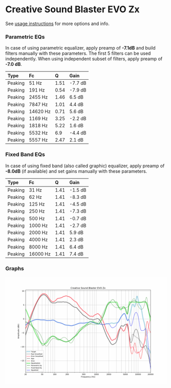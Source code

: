 # Creative Sound Blaster EVO Zx
See [usage instructions](https://github.com/jaakkopasanen/AutoEq#usage) for more options and info.

### Parametric EQs
In case of using parametric equalizer, apply preamp of **-7.1dB** and build filters manually
with these parameters. The first 5 filters can be used independently.
When using independent subset of filters, apply preamp of **-7.0 dB**.

| Type    | Fc       |    Q | Gain    |
|:--------|:---------|:-----|:--------|
| Peaking | 51 Hz    | 1.51 | -7.7 dB |
| Peaking | 191 Hz   | 0.54 | -7.9 dB |
| Peaking | 2455 Hz  | 1.46 | 6.5 dB  |
| Peaking | 7847 Hz  | 1.01 | 4.4 dB  |
| Peaking | 14620 Hz | 0.71 | 5.6 dB  |
| Peaking | 1169 Hz  | 3.25 | -2.2 dB |
| Peaking | 1818 Hz  | 5.22 | 1.6 dB  |
| Peaking | 5532 Hz  | 6.9  | -4.4 dB |
| Peaking | 5557 Hz  | 2.47 | 2.1 dB  |

### Fixed Band EQs
In case of using fixed band (also called graphic) equalizer, apply preamp of **-8.0dB**
(if available) and set gains manually with these parameters.

| Type    | Fc       |    Q | Gain    |
|:--------|:---------|:-----|:--------|
| Peaking | 31 Hz    | 1.41 | -1.5 dB |
| Peaking | 62 Hz    | 1.41 | -8.3 dB |
| Peaking | 125 Hz   | 1.41 | -4.5 dB |
| Peaking | 250 Hz   | 1.41 | -7.3 dB |
| Peaking | 500 Hz   | 1.41 | -0.7 dB |
| Peaking | 1000 Hz  | 1.41 | -2.7 dB |
| Peaking | 2000 Hz  | 1.41 | 5.9 dB  |
| Peaking | 4000 Hz  | 1.41 | 2.3 dB  |
| Peaking | 8000 Hz  | 1.41 | 6.4 dB  |
| Peaking | 16000 Hz | 1.41 | 7.4 dB  |

### Graphs
![](./Creative%20Sound%20Blaster%20EVO%20Zx.png)